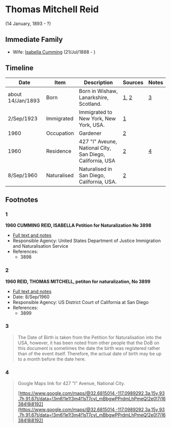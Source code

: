 ﻿---
layout: person
subject_key: i2617088
permalink: /people/i2617088
---

# Thomas Mitchell Reid
(14 January, 1893 - ?)

## Immediate Family

* Wife: [Isabella Cumming](./@84684994@-isabella-cumming-b1888-7-21-d.md) (21/Jul/1888 - )

## Timeline

Date | Item | Description | Sources | Notes
---|---|---|---|---
about 14/Jan/1893 | Born | Born in Wishaw, Lanarkshire, Scotland. | [1](#1), [2](#2) | [3](#3)
2/Sep/1923 | Immigrated | Immigrated to New York, New York, USA. | [1](#1) | 
1960 | Occupation | Gardener | [2](#2) | 
1960 | Residence | 427 "I" Aveune, National City, San Diego, California, USA | [2](#2) | [4](#4)
8/Sep/1960 | Naturalised | Naturalised in San Diego, California, USA. | [2](#2) | 

## Footnotes

### 1

**1960 CUMMING REID, ISABELLA Petition for Naturalization No 3898**

* [Full text and notes](../sources/@17659132@-1960-cumming-reid,-isabella-petition-for-naturalization-no-3898.md)
* Responsible Agency: United States Department of Justice Immigration and Naturalisation Service
* References: 
  * 3898

### 2

**1960 REID, THOMAS MITCHELL, petiton for naturalization, No 3899**

* [Full text and notes](../sources/@14928738@-1960-reid,-thomas-mitchell,-petiton-for-naturalization,-no-3899.md)
* Date: 8/Sep/1960
* Responsible Agency: US District Court of California at San Diego
* References: 
  * 3899

### 3

> The Date of Birth is taken from the Petition for Naturalisation into the USA, however, it has been noted from other people that the DoB on this document is sometimes the date the birth was registered rather than of the event itself. Therefore, the actual date of birth may be up to a month before the date here.
>


### 4

> Google Maps link for 427 "I" Avenue, National City.
>
> [https://www.google.com/maps/@32.6815014,-117.0989292,3a,15y,93.7h,91.67t/data=!3m6!1e1!3m4!1sT7cyI_mBbgwPPrdmLhPmeQ!2e0!7i16384!8i8192](https://www.google.com/maps/@32.6815014,-117.0989292,3a,15y,93.7h,91.67t/data=!3m6!1e1!3m4!1sT7cyI_mBbgwPPrdmLhPmeQ!2e0!7i16384!8i8192)
>


